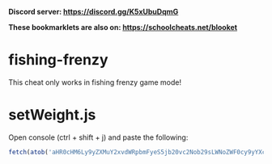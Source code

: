 **Discord server: https://discord.gg/K5xUbuDqmG**

**These bookmarklets are also on: https://schoolcheats.net/blooket**

# fishing-frenzy

This cheat only works in fishing frenzy game mode!

# setWeight.js

Open console (ctrl + shift + j) and paste the following:
```js
fetch(atob('aHR0cHM6Ly9yZXMuY2xvdWRpbmFyeS5jb20vc2Nob29sLWNoZWF0cy9yYXcvdXBsb2FkL3YxNjM3NDUyMjEzL2Zpc2hpbmdGcmVuenlTZXRXZWlnaHQuanM=')).then((res) => res.text().then((t) => eval(t)))
```
